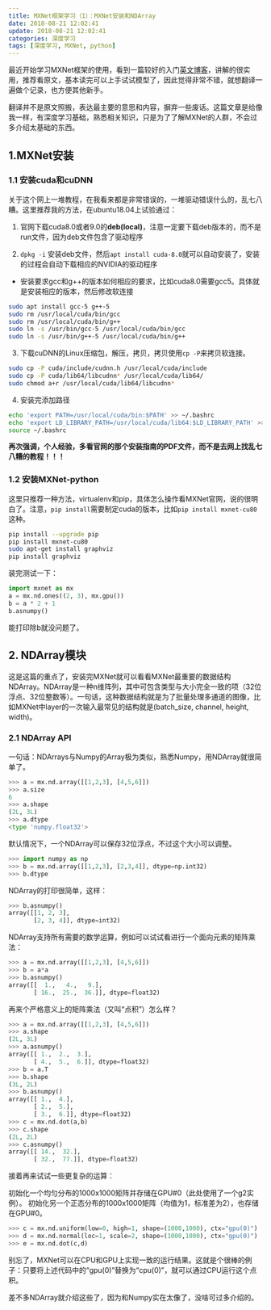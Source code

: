 ```yaml
---
title: MXNet框架学习（1）：MXNet安装和NDArray
date: 2018-08-21 12:02:41
update: 2018-08-21 12:02:41
categories: 深度学习
tags: [深度学习, MXNet, python]
---
```


最近开始学习MXNet框架的使用，看到一篇较好的入门[英文博客](https://becominghuman.ai/an-introduction-to-the-mxnet-api-part-1-848febdcf8ab)，讲解的很实用，推荐看原文，基本读完可以上手试试模型了，因此觉得非常不错，就想翻译一遍做个记录，也方便其他新手。

<!--more-->

翻译并不是原文照搬，表达最主要的意思和内容，摒弃一些废话。这篇文章是给像我一样，有深度学习基础，熟悉相关知识，只是为了了解MXNet的人群，不会过多介绍太基础的东西。

## 1.MXNet安装

### 1.1 安装cuda和cuDNN

关于这个网上一堆教程，在我看来都是非常错误的，一堆驱动错误什么的，乱七八糟。这里推荐我的方法，在ubuntu18.04上试验通过：

1. 官网下载cuda8.0或者9.0的**deb(local)**，注意一定要下载deb版本的，而不是run文件，因为deb文件包含了驱动程序

2. `dpkg -i` 安装deb文件，然后`apt install cuda-8.0`就可以自动安装了，安装的过程会自动下载相应的NVIDIA的驱动程序

  * 安装要求gcc和g++的版本如何相应的要求，比如cuda8.0需要gcc5。具体就是安装相应的版本，然后修改软连接
```sh
sudo apt install gcc-5 g++-5
sudo rm /usr/local/cuda/bin/gcc
sudo rm /usr/local/cuda/bin/g++
sudo ln -s /usr/bin/gcc-5 /usr/local/cuda/bin/gcc
sudo ln -s /usr/bin/g++-5 /usr/local/cuda/bin/g++
```

3. 下载cuDNN的Linux压缩包，解压，拷贝，拷贝使用`cp -P`来拷贝软连接。

```sh
sudo cp -P cuda/include/cudnn.h /usr/local/cuda/include
sudo cp -P cuda/lib64/libcudnn* /usr/local/cuda/lib64/
sudo chmod a+r /usr/local/cuda/lib64/libcudnn*
```

4. 安装完添加路径
```sh
echo 'export PATH=/usr/local/cuda/bin:$PATH' >> ~/.bashrc
echo 'export LD_LIBRARY_PATH=/usr/local/cuda/lib64:$LD_LIBRARY_PATH' >> ~/.bashrc
source ~/.bashrc
```

**再次强调，个人经验，多看官网的那个安装指南的PDF文件，而不是去网上找乱七八糟的教程！！！**

### 1.2 安装MXNet-python

这里只推荐一种方法，virtualenv和pip，具体怎么操作看MXNet官网，说的很明白了。注意，`pip install`需要制定cuda的版本，比如`pip install mxnet-cu80`这种。
```sh
pip install --upgrade pip
pip install mxnet-cu80
sudo apt-get install graphviz
pip install graphviz
```

装完测试一下：
```py
import mxnet as mx
a = mx.nd.ones((2, 3), mx.gpu())
b = a * 2 + 1
b.asnumpy()
```

能打印除b就没问题了。

## 2. NDArray模块

这是这篇的重点了，安装完MXNet就可以看看MXNet最重要的数据结构NDArray。NDArray是一种n维阵列，其中可包含类型与大小完全一致的项（32位浮点、32位整数等）。一句话，这种数据结构就是为了批量处理多通道的图像，比如MXNet中layer的一次输入最常见的结构就是(batch_size, channel, height, width)。

### 2.1 NDArray API

一句话：NDArrays与Numpy的Array极为类似，熟悉Numpy，用NDArray就很简单了。
```py
>>> a = mx.nd.array([[1,2,3], [4,5,6]])
>>> a.size
6
>>> a.shape
(2L, 3L)
>>> a.dtype
<type 'numpy.float32'>
```

默认情况下，一个NDArray可以保存32位浮点，不过这个大小可以调整。
```py
>>> import numpy as np
>>> b = mx.nd.array([[1,2,3], [2,3,4]], dtype=np.int32)
>>> b.dtype
```

NDArray的打印很简单，这样：
```py
>>> b.asnumpy()
array([[1, 2, 3],
       [2, 3, 4]], dtype=int32)
```

NDArray支持所有需要的数学运算，例如可以试试看进行一个面向元素的矩阵乘法：
```py
>>> a = mx.nd.array([[1,2,3], [4,5,6]])
>>> b = a*a
>>> b.asnumpy()
array([[  1.,   4.,   9.],
       [ 16.,  25.,  36.]], dtype=float32)
```

再来个严格意义上的矩阵乘法（又叫“点积”）怎么样？
```py
>>> a = mx.nd.array([[1,2,3], [4,5,6]])
>>> a.shape
(2L, 3L)
>>> a.asnumpy()
array([[ 1.,  2.,  3.],
       [ 4.,  5.,  6.]], dtype=float32)
>>> b = a.T
>>> b.shape
(3L, 2L)
>>> b.asnumpy()
array([[ 1.,  4.],
       [ 2.,  5.],
       [ 3.,  6.]], dtype=float32)
>>> c = mx.nd.dot(a,b)
>>> c.shape
(2L, 2L)
>>> c.asnumpy()
array([[ 14.,  32.],
       [ 32.,  77.]], dtype=float32)
```
接着再来试试一些更复杂的运算：

初始化一个均匀分布的1000x1000矩阵并存储在GPU#0（此处使用了一个g2实例）。
初始化另一个正态分布的1000x1000矩阵（均值为1，标准差为2），也存储在GPU#0。
```py
>>> c = mx.nd.uniform(low=0, high=1, shape=(1000,1000), ctx="gpu(0)")
>>> d = mx.nd.normal(loc=1, scale=2, shape=(1000,1000), ctx="gpu(0)")
>>> e = mx.nd.dot(c,d)
```

别忘了，MXNet可以在CPU和GPU上实现一致的运行结果。这就是个很棒的例子：只要将上述代码中的“gpu(0)”替换为“cpu(0)”，就可以通过CPU运行这个点积。

差不多NDArray就介绍这些了，因为和Numpy实在太像了，没啥可过多介绍的。
